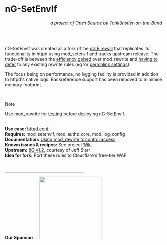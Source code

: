 # nG-SetEnvIf
<p align="right"><em>a project of <a href="https://t18d.github.io/">Open Source by Tonkünstler-on-the-Bund</a></em></p>

&nbsp;  
&nbsp;  
&nbsp;  
nG-SetEnvIf was created as a fork of the [nG Firewall](https://perishablepress.com/ng-firewall/) that replicates its functionality in httpd using mod_setenvif and tracks upstream release. The trade-off is between the [efficiency gained](https://httpd.apache.org/docs/2.4/rewrite/avoid.html) over mod_rewrite and [having to defer](https://www.webmasterworld.com/apache/4572958.htm) to any existing rewrite rules (eg for [permalink settings](https://glennmessersmith.com/pages/wphtaccess.html)).

The focus being on performance, no logging facility is provided in addition to httpd's native logs. Backreference support has been removed to minimise memory footprint.

&nbsp;  
> [!NOTE]
> Use mod_rewrite for [testing](https://perishablepress.com/ng-firewall-logging/) before deploying nG-SetEnvIf.

&nbsp;  
**Use case:** [httpd.conf](https://httpd.apache.org/docs/2.4/howto/htaccess.html#when)  
**Requires:** mod_setenvif, mod_authz_core, mod_log_config   
**Documentation:** [Using mod_rewrite to control access](https://httpd.apache.org/docs/2.4/rewrite/access.html)  
**Known issues & recipes:** See project [Wiki](https://github.com/t18d/nG-SetEnvIf/wiki/Known-Issues)  
**Upstream:** [8G v1.2](https://perishablepress.com/8g-firewall/), courtesy of Jeff Starr  
**Idea for fork:** Port these rules to Cloudflare's free-tier WAF

&nbsp;  
<hr width="50%">

**Our Sponsor:** &nbsp;&nbsp;&nbsp;&nbsp;<img src="https://github.com/t18d/nG-SetEnvIf/assets/130416721/574fa0d4-7f08-466d-a277-d3cd67e60ad1" width="200" />
